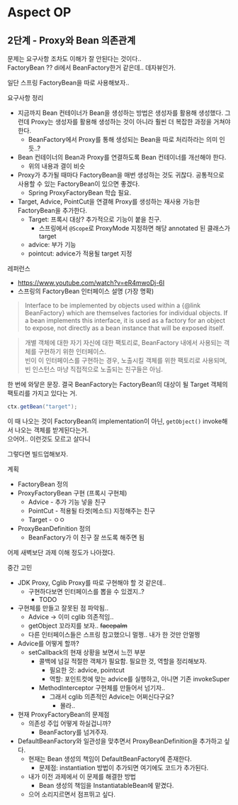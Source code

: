 # Aspect OP

## 2단계 - Proxy와 Bean 의존관계

문제는 요구사항 조차도 이해가 잘 안된다는 것이다..  
FactoryBean ?? di에서 BeanFactory한거 같은데.. 데자뷰인가.  

일단 스프링 FactoryBean을 따로 사용해보자..  

요구사항 정리

- 지금까지 Bean 컨테이너가 Bean을 생성하는 방법은 생성자를 활용해 생성했다. 그런데 Proxy는 생성자를 활용해 생성하는 것이 아니라 훨씬 더 복잡한 과정을 거쳐야 한다.
    - BeanFactory에서 Proxy를 통해 생성되는 Bean을 따로 처리하라는 의미 인듯..?
- Bean 컨테이너의 Bean과 Proxy를 연결하도록 Bean 컨테이너를 개선해야 한다.
    - 위의 내용과 결이 비슷
- Proxy가 추가될 때마다 FactoryBean을 매번 생성하는 것도 귀찮다. 공통적으로 사용할 수 있는 FactoryBean이 있으면 좋겠다.
    - Spring ProxyFactoryBean 학습 필요.  
- Target, Advice, PointCut을 연결해 Proxy를 생성하는 재사용 가능한 FactoryBean을 추가한다.
    - Target: 프록시 대상? 추가적으로 기능이 붙을 친구.  
        - 스프링에서 `@Scope`로 ProxyMode 지정하면 해당 annotated 된 클래스가 target
    - advice: 부가 기능
    - pointcut: advice가 적용될 target 지정
 
레퍼런스

- https://www.youtube.com/watch?v=eR4mwoDj-6I
- 스프링의 FactoryBean 인터페이스 설명 (가장 명확)

> Interface to be implemented by objects used within a {@link BeanFactory} which
> are themselves factories for individual objects. If a bean implements this
> interface, it is used as a factory for an object to expose, not directly as a
> bean instance that will be exposed itself.

> 개별 객체에 대한 자기 자신에 대한 팩토리로, BeanFactory 내에서 사용되는 객체를 구현하기 위한 인터페이스.  
> 빈이 이 인터페이스를 구현하는 경우, 노출시킬 객체를 위한 팩토리로 사용되며, 빈 인스턴스 마냥 직접적으로 노출되는 친구들은 아님.

한 번에 와닿은 문장. 결국 BeanFactory는 FactoryBean의 대상이 될 Target 객체의 팩토리를 가지고 있다는 거.  

```java
ctx.getBean("target");
```

이 때 나오는 것이 FactoryBean의 implementation이 아닌, `getObject()` invoke해서 나오는 객체를 받게된다는거.  
으어어.. 이런것도 모르고 살다니  

그렇다면 빌드업해보자.  

계획

- FactoryBean 정의
- ProxyFactoryBean 구현 (프록시 구현체)
    - Advice - 추가 기능 넣을 친구
    - PointCut - 적용될 타겟(메소드) 지정해주는 친구 
    - Target - ㅇㅇ
- ProxyBeanDefinition 정의
    - BeanFactory가 이 친구 잘 쓰도록 해주면 됨 
    
어제 새벽보단 과제 이해 정도가 나아졌다. 

중간 고민

- JDK Proxy, Cglib Proxy를 따로 구현해야 할 것 같은데..
    - 구현하다보면 인터페이스를 뽑을 수 있겠지..?
        - TODO
- 구현체를 만들고 잘못된 점 파악됨..
    - Advice -> 이미 cglib 의존적임..
    - getObject 꼬라지를 보자.. ~~facepalm~~
    - 다른 인터페이스들은 스프링 참고했으니 멀쩡.. 내가 한 것만 안멀쩡
- Advice를 어떻게 할까?  
    - setCallback의 현재 상황을 보면서 느낀 부분
        - 콜백에 넘길 적절한 객체가 필요함. 필요한 것, 역할을 정리해보자.
            - 필요한 것: advice, pointcut
            - 역할: 포인트컷에 맞는 advice를 실행하고, 아니면 기존 invokeSuper
        - MethodInterceptor 구현체를 만들어서 넘기자..
            - 그래서 cglib 의존적인 Advice는 어쩌신다구요?
                - 몰라..
- 현재 ProxyFactoryBean의 문제점
    - 의존성 주입 어떻게 하실겁니까?  
        - BeanFactory를 넘겨주자.
- DefaultBeanFactory와 일관성을 맞추면서 ProxyBeanDefinition을 추가하고 싶다.
    - 현재는 Bean 생성의 책임이 DefaultBeanFactory에 존재한다.
        - 문제점: instantiation 방법이 추가되면 여기에도 코드가 추가된다.  
    - 내가 이전 과제에서 이 문제를 해결한 방법
        - Bean 생성의 책임을 InstantiatableBean에 맡겼다.  
    - 으어 소리지르면서 점프뛰고 싶다.
    

